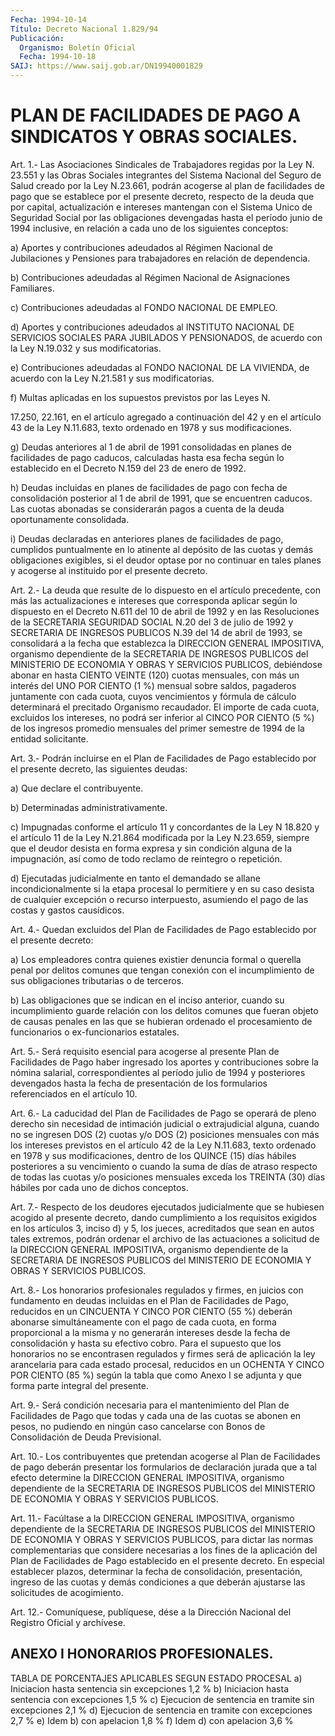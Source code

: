 ```yaml
---
Fecha: 1994-10-14
Título: Decreto Nacional 1.829/94
Publicación:
  Organismo: Boletín Oficial
  Fecha: 1994-10-18
SAIJ: https://www.saij.gob.ar/DN19940001829
---
```

# PLAN DE FACILIDADES DE PAGO A SINDICATOS Y OBRAS SOCIALES.

<a id="1"></a>
Art.  1.-  Las Asociaciones Sindicales de Trabajadores regidas por la Ley N. 23.551  y  las Obras Sociales integrantes del Sistema Nacional del Seguro de Salud  creado  por  la  Ley N.23.661, podrán acogerse  al  plan de facilidades de pago que se establece  por  el presente decreto, respecto de la deuda que por capital, actualización  e  intereses  mantengan  con  el  Sistema  Unico  de Seguridad Social  por  las obligaciones devengadas hasta el período junio de 1994 inclusive,  en  relación a cada uno de los siguientes conceptos:

a)  Aportes  y contribuciones adeudados  al  Régimen  Nacional  de Jubilaciones  y    Pensiones   para  trabajadores  en  relación  de dependencia.

b) Contribuciones adeudadas al  Régimen  Nacional  de Asignaciones Familiares.

c)  Contribuciones  adeudadas  al  FONDO NACIONAL DE EMPLEO.

d) Aportes y contribuciones adeudados  al  INSTITUTO  NACIONAL  DE SERVICIOS  SOCIALES PARA JUBILADOS Y PENSIONADOS, de acuerdo con la Ley N.19.032 y sus modificatorias.

e) Contribuciones  adeudadas  al FONDO NACIONAL DE LA VIVIENDA, de acuerdo con la Ley N.21.581 y sus modificatorias.

f) Multas aplicadas en los supuestos  previstos  por  las Leyes N.

17.250, 22.161, en el artículo agregado a continuación del  42 y en el  artículo  43  de  la Ley N.11.683, texto ordenado en 1978 y sus modificaciones.

g) Deudas anteriores al  1 de abril de 1991 consolidadas en planes de facilidades de pago caducos,  calculadas  hasta  esa fecha según lo  establecido  en  el Decreto N.159 del 23 de enero de  1992.

h) Deudas incluidas en  planes de facilidades de pago con fecha de consolidación posterior al  1  de  abril de 1991, que se encuentren caducos. Las cuotas abonadas se considerarán  pagos  a cuenta de la deuda oportunamente consolidada.

i) Deudas declaradas en anteriores planes de facilidades  de pago, cumplidos  puntualmente en lo atinente al depósito de las cuotas  y demás obligaciones  exigibles, si el deudor optase por no continuar en tales planes y acogerse  al  instituido por el presente decreto.

<a id="2"></a>
Art.  2.-  La deuda que resulte de lo dispuesto en el artículo precedente, con más las actualizaciones e intereses que corresponda aplicar  según  lo dispuesto en el Decreto N.611 del 10 de abril de 1992 y en las Resoluciones  de  la SECRETARIA SEGURIDAD SOCIAL  N.20  del  3  de  julio  de 1992 y SECRETARIA  DE  INGRESOS PUBLICOS N.39 del 14 de abril de 1993,  se  consolidará  a la fecha que    establezca    la  DIRECCION  GENERAL  IMPOSITIVA,  organismo dependiente de la SECRETARIA  DE  INGRESOS  PUBLICOS del MINISTERIO DE  ECONOMIA  Y  OBRAS Y SERVICIOS PUBLICOS, debiéndose  abonar  en hasta CIENTO VEINTE  (120) cuotas mensuales, con más un interés del UNO POR CIENTO (1 %) mensual  sobre  saldos,  pagaderos  juntamente con cada cuota, cuyos vencimientos y fórmula de cálculo determinará el precitado Organismo recaudador. El importe  de  cada cuota,  excluidos los intereses, no podrá ser inferior al CINCO POR CIENTO  (5  %)  de  los  ingresos  promedio  mensuales  del  primer semestre de 1994 de la entidad solicitante.

<a id="3"></a>
Art.  3.-  Podrán  incluirse en el Plan de Facilidades de Pago establecido por el presente  decreto,  las  siguientes deudas:

a) Que declare el contribuyente.

b) Determinadas administrativamente.

c) Impugnadas conforme el artículo 11 y concordantes  de  la Ley N 18.820  y  el artículo 11 de la Ley N.21.864 modificada por la  Ley N.23.659, siempre  que  el  deudor  desista  en forma expresa y sin condición  alguna de la impugnación, así como de  todo  reclamo  de reintegro o repetición.

d) Ejecutadas  judicialmente  en  tanto  el  demandado  se  allane incondicionalmente si la etapa procesal lo permitiere y en su  caso desista de cualquier excepción o recurso interpuesto, asumiendo  el pago de las costas y gastos causídicos.

<a id="4"></a>
Art.  4.-  Quedan  excluidos  del  Plan de Facilidades de Pago establecido por el presente decreto:

a)  Los  empleadores  contra quienes existier  denuncia  formal  o querella penal por delitos  comunes  que  tengan  conexión  con  el incumplimiento  de sus obligaciones tributarias o de terceros.

b) Las obligaciones  que  se indican en el inciso anterior, cuando su  incumplimiento guarde relación  con  los  delitos  comunes  que fueran  objeto de causas penales en las que se hubieran ordenado el procesamiento  de  funcionarios  o  ex-funcionarios estatales.

<a id="5"></a>
Art. 5.- Será requisito esencial para acogerse al presente Plan de Facilidades de Pago haber ingresado los aportes y contribuciones   sobre  la  nómina  salarial,  correspondientes  al período julio de  1994  y  posteriores devengados hasta la fecha de presentación de los formularios  referenciados  en  el artículo 10.

<a id="6"></a>
Art.  6.-  La  caducidad  del  Plan  de Facilidades de Pago se operará  de  pleno derecho sin necesidad de intimación  judicial  o extrajudicial  alguna, cuando no se ingresen DOS (2) cuotas y/o DOS (2) posiciones mensuales  con  más  los  intereses  previstos en el artículo  42  de  la  Ley  N.11.683, texto ordenado en 1978  y  sus modificaciones, dentro de los  QUINCE (15) días hábiles posteriores a su vencimiento o cuando la suma  de  días  de  atraso respecto de todas las cuotas y/o posiciones mensuales exceda los  TREINTA  (30) días hábiles por cada uno de dichos conceptos.

<a id="7"></a>
Art. 7.- Respecto de los deudores ejecutados judicialmente que se hubiesen  acogido  al presente decreto, dando cumplimiento a los requisitos exigidos en  los artículos 3, inciso d) y 5, los jueces, acreditados que sean en autos  tales  extremos,  podrán  ordenar el archivo  de  las  actuaciones  a  solicitud de la DIRECCION GENERAL IMPOSITIVA,  organismo dependiente de  la  SECRETARIA  DE  INGRESOS PUBLICOS del MINISTERIO  DE  ECONOMIA Y OBRAS Y SERVICIOS PUBLICOS.

<a id="8"></a>
Art.  8.-  Los honorarios profesionales regulados y firmes, en juicios  con  fundamento    en  deudas  incluidas  en  el  Plan  de Facilidades de Pago, reducidos  en  un CINCUENTA Y CINCO POR CIENTO (55 %) deberán abonarse simultáneamente  con el pago de cada cuota, en forma proporcional a la misma y no generarán  intereses desde la fecha de consolidación y hasta su efectivo cobro.  Para el supuesto que  los  honorarios no se encontrasen regulados y firmes  será  de aplicación  la ley arancelaria para cada estado procesal, reducidos en un OCHENTA  Y  CINCO  POR  CIENTO (85 %) según la tabla que como Anexo  I  se  adjunta  y que forma  parte  integral  del  presente.

<a id="9"></a>
Art.  9.-  Será  condición necesaria para el mantenimiento del Plan de Facilidades de  Pago  que todas y cada una de las cuotas se abonen en pesos, no pudiendo en  ningún  caso  cancelarse con Bonos de Consolidación de Deuda Previsional.

<a id="10"></a>
Art. 10.- Los contribuyentes que pretendan acogerse al Plan de Facilidades    de    pago  deberán  presentar  los  formularios  de declaración jurada que  a tal efecto determine la DIRECCION GENERAL IMPOSITIVA, organismo dependiente  de  la  SECRETARIA  DE  INGRESOS PUBLICOS  del  MINISTERIO DE ECONOMIA Y OBRAS Y SERVICIOS PUBLICOS.

<a id="11"></a>
Art.  11.-  Facúltase  a  la  DIRECCION  GENERAL  IMPOSITIVA, organismo  dependiente  de  la  SECRETARIA DE INGRESOS PUBLICOS del MINISTERIO DE ECONOMIA Y OBRAS Y  SERVICIOS  PUBLICOS,  para dictar las normas complementarias que considere necesarias a los  fines de la  aplicación  del  Plan de Facilidades de Pago establecido en  el presente  decreto. En especial  establecer  plazos,  determinar  la fecha de consolidación,  presentación,  ingreso  de  las  cuotas  y demás  condiciones  a  que  deberán  ajustarse  las  solicitudes de acogimiento.

<a id="12"></a>
Art. 12.- Comuníquese, publíquese, dése a la Dirección Nacional del Registro Oficial y archívese.

## ANEXO I HONORARIOS PROFESIONALES.

<a id="1"></a>
TABLA DE PORCENTAJES APLICABLES SEGUN ESTADO PROCESAL a) Iniciacion hasta sentencia   sin excepciones                            1,2 % b) Iniciacion hasta sentencia   con excepciones                            1,5 % c) Ejecucion de sentencia en tramite   sin excepciones                            2,1 % d) Ejecucion de sentencia en tramite   con excepciones                            2,7 % e) Idem b) con apelacion                      1,8 % f)  Idem  d) con apelacion                      3,6 %